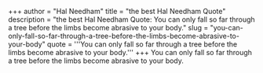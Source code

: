 +++
author = "Hal Needham"
title = "the best Hal Needham Quote"
description = "the best Hal Needham Quote: You can only fall so far through a tree before the limbs become abrasive to your body."
slug = "you-can-only-fall-so-far-through-a-tree-before-the-limbs-become-abrasive-to-your-body"
quote = '''You can only fall so far through a tree before the limbs become abrasive to your body.'''
+++
You can only fall so far through a tree before the limbs become abrasive to your body.
